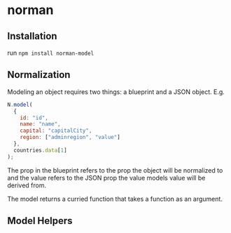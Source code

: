# norman

## Installation
run `npm install norman-model`

## Normalization
Modeling an object requires two things: a blueprint and a JSON object. E.g.

```javascript
N.model(
  {
    id: "id",
    name: "name",
    capital: "capitalCity",
    region: ["adminregion", "value"]
  },
  countries.data[1]
);
```

The prop in the blueprint refers to the prop the object will be normalized to and the value refers to the JSON prop the value models value will be derived from.

The model returns a curried function that takes a function as an argument. 

## Model Helpers
